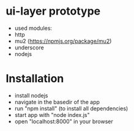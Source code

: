 ui-layer prototype
======

* used modules:
* http
* mu2 (https://npmjs.org/package/mu2)
* underscore
* nodejs

Installation
============
* install nodejs
* navigate in the basedir of the app
* run "npm install" (to install all dependencies)
* start app with "node index.js"
* open "localhost:8000" in your browser
